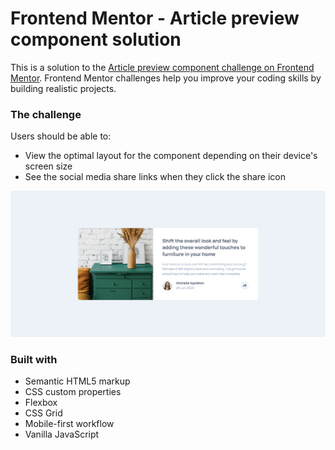 # Frontend Mentor - Article preview component solution

This is a solution to the [Article preview component challenge on Frontend Mentor](https://www.frontendmentor.io/challenges/article-preview-component-dYBN_pYFT). Frontend Mentor challenges help you improve your coding skills by building realistic projects. 

### The challenge

Users should be able to:

- View the optimal layout for the component depending on their device's screen size
- See the social media share links when they click the share icon

![screenshot of the webpage](./images/image.png)

### Built with

- Semantic HTML5 markup
- CSS custom properties
- Flexbox
- CSS Grid
- Mobile-first workflow
- Vanilla JavaScript